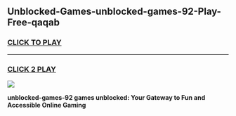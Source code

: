 
## Unblocked-Games-unblocked-games-92-Play-Free-qaqab
<h3>
<a href="https://premium76.site?title=unblocked-games-92&ref=10A">CLICK TO PLAY</a></h3>
<hr>

<h3>
<a href="https://premium76.site?title=unblocked-games-92&ref=10A">CLICK 2 PLAY</a>
  
</h3>

<a href="https://premium76.site?title=unblocked-games-92&ref=10A"><img src="https://clearcache.store/games.png"></a>


**unblocked-games-92 games unblocked: Your Gateway to Fun and Accessible Online Gaming**
